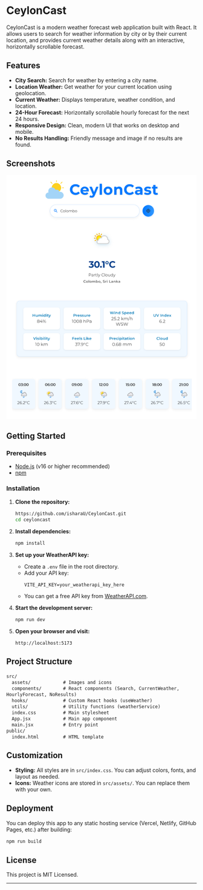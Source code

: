# CeylonCast

CeylonCast is a modern weather forecast web application built with React. It allows users to search for weather information by city or by their current location, and provides current weather details along with an interactive, horizontally scrollable forecast.

## Features

- **City Search:** Search for weather by entering a city name.
- **Location Weather:** Get weather for your current location using geolocation.
- **Current Weather:** Displays temperature, weather condition, and location.
- **24-Hour Forecast:** Horizontally scrollable hourly forecast for the next 24 hours.
- **Responsive Design:** Clean, modern UI that works on desktop and mobile.
- **No Results Handling:** Friendly message and image if no results are found.

## Screenshots

![CeylonCast Screenshot](./public/ceyloanCast_ss.png) 

## Getting Started

### Prerequisites

- [Node.js](https://nodejs.org/) (v16 or higher recommended)
- [npm](https://www.npmjs.com/) 

### Installation

1. **Clone the repository:**
   ```sh
   https://github.com/isharaU/CeylonCast.git
   cd ceyloncast
   ```

2. **Install dependencies:**
   ```sh
   npm install
   ```

3. **Set up your WeatherAPI key:**
   - Create a `.env` file in the root directory.
   - Add your API key:
     ```
     VITE_API_KEY=your_weatherapi_key_here
     ```
   - You can get a free API key from [WeatherAPI.com](https://www.weatherapi.com/).

4. **Start the development server:**
   ```sh
   npm run dev
   ```

5. **Open your browser and visit:**
   ```
   http://localhost:5173
   ```

## Project Structure

```
src/
  assets/            # Images and icons
  components/        # React components (Search, CurrentWeather, HourlyForecast, NoResults)
  hooks/             # Custom React hooks (useWeather)
  utils/             # Utility functions (weatherService)
  index.css          # Main stylesheet
  App.jsx            # Main app component
  main.jsx           # Entry point
public/
  index.html         # HTML template
```

## Customization

- **Styling:** All styles are in `src/index.css`. You can adjust colors, fonts, and layout as needed.
- **Icons:** Weather icons are stored in `src/assets/`. You can replace them with your own.

## Deployment

You can deploy this app to any static hosting service (Vercel, Netlify, GitHub Pages, etc.) after building:

```sh
npm run build
```

## License

This project is MIT Licensed.

---


